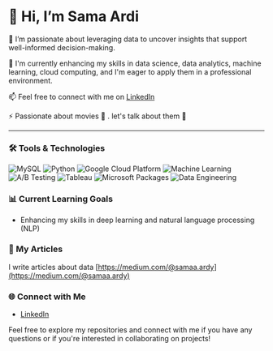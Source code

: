 # 👋 Hi, I’m Sama Ardi

👀 I’m passionate about leveraging data to uncover insights that support well-informed decision-making.

🌱 I'm currently enhancing my skills in data science, data analytics, machine learning, cloud computing, and I'm eager to apply them in a professional environment.

📫 Feel free to connect with me on [LinkedIn](https://www.linkedin.com/in/samaardi/)

⚡ Passionate about movies 🎥 . let's talk about them 🍿 

---

### 🛠️ Tools & Technologies


![MySQL](https://img.shields.io/badge/MySQL-00758F?style=for-the-badge&logo=mysql&logoColor=white)
![Python](https://img.shields.io/badge/Python-3776AB?style=for-the-badge&logo=python&logoColor=white)
![Google Cloud Platform](https://img.shields.io/badge/Google_Cloud_Platform-4285F4?style=for-the-badge&logo=google-cloud&logoColor=white)
![Machine Learning](https://img.shields.io/badge/Machine_Learning-FF6F00?style=for-the-badge&logo=machine-learning&logoColor=white)
![A/B Testing](https://img.shields.io/badge/A/B_Testing-990000?style=for-the-badge&logo=ab-testing&logoColor=white)
![Tableau](https://img.shields.io/badge/Tableau-E97627?style=for-the-badge&logo=tableau&logoColor=white)
![Microsoft Packages](https://img.shields.io/badge/Microsoft_Packages-0078D4?style=for-the-badge&logo=microsoft&logoColor=white)
![Data Engineering](https://img.shields.io/badge/Data%20Engineering-3776AB?style=for-the-badge&logo=data&logoColor=white)

### 📊 Current Learning Goals

- Enhancing my skills in deep learning and natural language processing (NLP)

### 📝 My Articles

I write articles about data [https://medium.com/@samaa.ardy](https://medium.com/@samaa.ardy)

### 🌐 Connect with Me

- [LinkedIn](https://www.linkedin.com/in/samaardi/)

Feel free to explore my repositories and connect with me if you have any questions or if you're interested in collaborating on projects!
